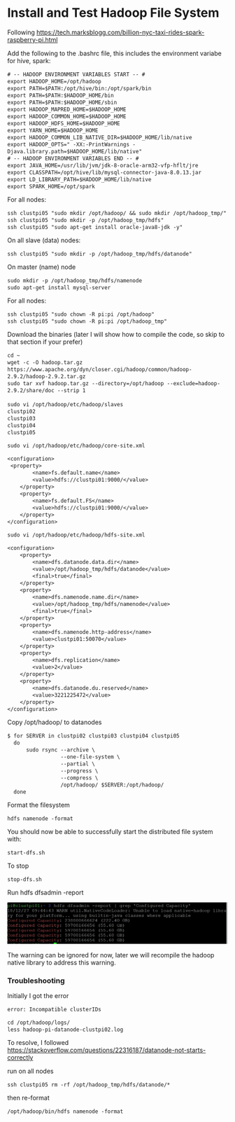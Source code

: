 # Install and Test Hadoop File System

Following https://tech.marksblogg.com/billion-nyc-taxi-rides-spark-raspberry-pi.html


Add the following to the .bashrc file, this includes the environment variabe for hive, spark:
```
# -- HADOOP ENVIRONMENT VARIABLES START -- #
export HADOOP_HOME=/opt/hadoop
export PATH=$PATH:/opt/hive/bin:/opt/spark/bin
export PATH=$PATH:$HADOOP_HOME/bin
export PATH=$PATH:$HADOOP_HOME/sbin
export HADOOP_MAPRED_HOME=$HADOOP_HOME
export HADOOP_COMMON_HOME=$HADOOP_HOME
export HADOOP_HDFS_HOME=$HADOOP_HOME
export YARN_HOME=$HADOOP_HOME
export HADOOP_COMMON_LIB_NATIVE_DIR=$HADOOP_HOME/lib/native
export HADOOP_OPTS=" -XX:-PrintWarnings -Djava.library.path=$HADOOP_HOME/lib/native"
# -- HADOOP ENVIRONMENT VARIABLES END -- #
export JAVA_HOME=/usr/lib/jvm/jdk-8-oracle-arm32-vfp-hflt/jre
export CLASSPATH=/opt/hive/lib/mysql-connector-java-8.0.13.jar
export LD_LIBRARY_PATH=$HADOOP_HOME/lib/native
export SPARK_HOME=/opt/spark
```



For all nodes:
```
ssh clustpi05 "sudo mkdir /opt/hadoop/ && sudo mkdir /opt/hadoop_tmp/"
ssh clustpi05 "sudo mkdir -p /opt/hadoop_tmp/hdfs"
ssh clustpi05 "sudo apt-get install oracle-java8-jdk -y"
```

On all slave (data) nodes:

    ssh clustpi05 "sudo mkdir -p /opt/hadoop_tmp/hdfs/datanode"

On master (name) node

    sudo mkdir -p /opt/hadoop_tmp/hdfs/namenode
    sudo apt-get install mysql-server

For all nodes:
```
ssh clustpi05 "sudo chown -R pi:pi /opt/hadoop"
ssh clustpi05 "sudo chown -R pi:pi /opt/hadoop_tmp"
```

Download the binaries (later I will show how to compile the code, so skip to that section if your prefer)
```
cd ~
wget -c -O hadoop.tar.gz https://www.apache.org/dyn/closer.cgi/hadoop/common/hadoop-2.9.2/hadoop-2.9.2.tar.gz
sudo tar xvf hadoop.tar.gz --directory=/opt/hadoop --exclude=hadoop-2.9.2/share/doc --strip 1
    
sudo vi /opt/hadoop/etc/hadoop/slaves
clustpi02
clustpi03
clustpi04
clustpi05
```

    sudo vi /opt/hadoop/etc/hadoop/core-site.xml
 
```
<configuration>
 <property>
        <name>fs.default.name</name>
        <value>hdfs://clustpi01:9000/</value>
    </property>
    <property>
        <name>fs.default.FS</name>
        <value>hdfs://clustpi01:9000/</value>
    </property>
</configuration>
```

    sudo vi /opt/hadoop/etc/hadoop/hdfs-site.xml

```
<configuration>
    <property>
        <name>dfs.datanode.data.dir</name>
        <value>/opt/hadoop_tmp/hdfs/datanode</value>
        <final>true</final>
    </property>
    <property>
        <name>dfs.namenode.name.dir</name>
        <value>/opt/hadoop_tmp/hdfs/namenode</value>
        <final>true</final>
    </property>
    <property>
        <name>dfs.namenode.http-address</name>
        <value>clustpi01:50070</value>
    </property>
    <property>
        <name>dfs.replication</name>
        <value>2</value>
    </property>
    <property>
        <name>dfs.datanode.du.reserved</name>
        <value>3221225472</value>
    </property>
</configuration>
```

Copy  /opt/hadoop/ to datanodes
```
$ for SERVER in clustpi02 clustpi03 clustpi04 clustpi05
  do
      sudo rsync --archive \
                 --one-file-system \
                 --partial \
                 --progress \
                 --compress \
                 /opt/hadoop/ $SERVER:/opt/hadoop/
  done
```


Format the filesystem

    hdfs namenode -format


You should now be able to successfully start the distributed file system with:

    start-dfs.sh

To stop

    stop-dfs.sh
    
Run
    hdfs dfsadmin -report

![output](https://github.com/chseeling/rpi_cluster/blob/master/images/hdfs_dfsadmin%20_report.jpg)

The warning can be ignored for now, later we will recompile the hadoop native library to address this warning.

### Troubleshooting
Initially I got the error 

    error: Incompatible clusterIDs 
    
```
cd /opt/hadoop/logs/
less hadoop-pi-datanode-clustpi02.log
```
    
To resolve, I followed  https://stackoverflow.com/questions/22316187/datanode-not-starts-correctly

run on all nodes

    ssh clustpi05 rm -rf /opt/hadoop_tmp/hdfs/datanode/*

then re-format

    /opt/hadoop/bin/hdfs namenode -format

